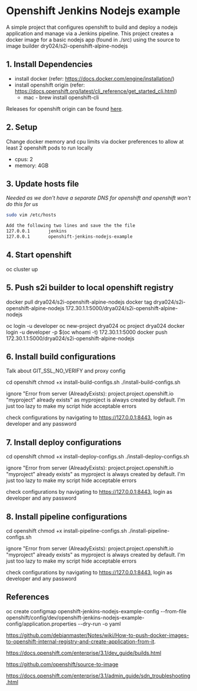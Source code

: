 # Openshift Jenkins Nodejs example

A simple project that configures openshift to build and deploy a nodejs application and manage via a Jenkins pipeline.
This project creates a docker image for a basic nodejs app (found in ./src) using the source to image builder dry024/s2i-openshift-alpine-nodejs

## 1. Install Dependencies
 * install docker (refer: https://docs.docker.com/engine/installation/)
 * install openshift origin (refer: https://docs.openshift.org/latest/cli_reference/get_started_cli.html)
   * mac - brew install openshift-cli
   
Releases for openshift origin can be found [here](https://github.com/openshift/origin/releases).

## 2. Setup
Change docker memory and cpu limits via docker preferences to allow at least 2 openshift pods to run locally

 * cpus: 2
 * memory: 4GB

## 3. Update hosts file 
*Needed as we don't have a separate DNS for openshift and openshift won't do this for us*

```bash
sudo vim /etc/hosts

Add the following two lines and save the the file
127.0.0.1       jenkins
127.0.0.1       openshift-jenkins-nodejs-example
```

## 4. Start openshift
oc cluster up
 
## 5. Push s2i builder to local openshift registry
docker pull drya024/s2i-openshift-alpine-nodejs
docker tag drya024/s2i-openshift-alpine-nodejs 172.30.1.1:5000/drya024/s2i-openshift-alpine-nodejs

oc login -u developer
oc new-project drya024
oc project drya024
docker login -u developer -p $(oc whoami -t) 172.30.1.1:5000
docker push 172.30.1.1:5000/drya024/s2i-openshift-alpine-nodejs

## 6. Install build configurations
Talk about GIT_SSL_NO_VERIFY and proxy config

cd openshift
chmod +x install-build-configs.sh
./install-build-configs.sh

ignore "Error from server (AlreadyExists): project.project.openshift.io "myproject" already exists"
as myproject is always created by default. I'm just too lazy to make my script hide acceptable errors

check configurations by navigating to https://127.0.0.1:8443, login as developer and any password

## 7. Install deploy configurations
cd openshift
chmod +x install-deploy-configs.sh
./install-deploy-configs.sh

ignore "Error from server (AlreadyExists): project.project.openshift.io "myproject" already exists"
as myproject is always created by default. I'm just too lazy to make my script hide acceptable errors

check configurations by navigating to https://127.0.0.1:8443, login as developer and any password

## 8. Install pipeline configurations
cd openshift
chmod +x install-pipeline-configs.sh
./install-pipeline-configs.sh

ignore "Error from server (AlreadyExists): project.project.openshift.io "myproject" already exists"
as myproject is always created by default. I'm just too lazy to make my script hide acceptable errors

check configurations by navigating to https://127.0.0.1:8443, login as developer and any password

## References
oc create configmap openshift-jenkins-nodejs-example-config --from-file openshift/config/dev/openshift-jenkins-nodejs-example-config/application.properties --dry-run -o yaml

https://github.com/debianmaster/Notes/wiki/How-to-push-docker-images-to-openshift-internal-registry-and-create-application-from-it.

https://docs.openshift.com/enterprise/3.1/dev_guide/builds.html

https://github.com/openshift/source-to-image

https://docs.openshift.com/enterprise/3.1/admin_guide/sdn_troubleshooting.html